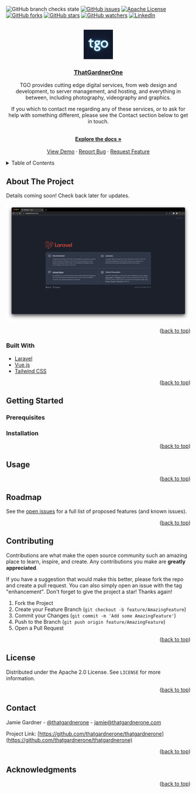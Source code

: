 <div id="top"></div>

<!-- PROJECT SHIELDS -->
<!--
*** Reference links are enclosed in brackets [ ] instead of parentheses ( ).
*** See the bottom of this document for the declaration of the reference variables
*** for contributors-url, forks-url, etc. This is an optional, concise syntax you may use.
*** https://www.markdownguide.org/basic-syntax/#reference-style-links
-->
![GitHub branch checks state](https://img.shields.io/github/checks-status/thatgardnerone/thatgardnerone/main?style=for-the-badge)
[![GitHub issues](https://img.shields.io/github/issues/thatgardnerone/thatgardnerone?style=for-the-badge)](https://github.com/thatgardnerone/thatgardnerone/issues)
[![Apache License][license-shield]][license-url]
[![GitHub forks][forks-shield]][forks-url]
[![GitHub stars][stars-shield]][stars-url]
[![GitHub watchers][watchers-shield]][watchers-url]
[![LinkedIn][linkedin-shield]][linkedin-url]

<!-- PROJECT LOGO -->
<br />
<div align="center">
  <a href="https://github.com/thatgardnerone/thatgardnerone">
    <img src="./public/images/logo.png" alt="Logo" width="80" height="80">
  </a>

<h3 align="center">
    <a href="https://thatgardnerone.com">ThatGardnerOne</a>
</h3>
<p align="center">
TGO provides cutting edge digital services, from web design and development, to server management, and hosting, and everything in between, including photography, videography and graphics.

If you which to contact me regarding any of these services, or to ask for help with something different, please see the Contact section below to get in touch.
</p>

  <p align="center"> 
    <br />
    <a href="https://github.com/thatgardnerone/thatgardnerone"><strong>Explore the docs »</strong></a>
    <br />
    <br />
    <a href="https://github.com/thatgardnerone/thatgardnerone">View Demo</a>
    ·
    <a href="https://github.com/thatgardnerone/thatgardnerone/issues">Report Bug</a>
    ·
    <a href="https://github.com/thatgardnerone/thatgardnerone/issues">Request Feature</a>
  </p>
</div>

<!-- TABLE OF CONTENTS -->
<details>
  <summary>Table of Contents</summary>
  <ol>
    <li>
      <a href="#about-the-project">About The Project</a>
      <ul>
        <li><a href="#built-with">Built With</a></li>
      </ul>
    </li>
    <li>
      <a href="#getting-started">Getting Started</a>
      <ul>
        <li><a href="#prerequisites">Prerequisites</a></li>
        <li><a href="#installation">Installation</a></li>
      </ul>
    </li>
    <li><a href="#usage">Usage</a></li>
    <li><a href="#roadmap">Roadmap</a></li>
    <li><a href="#contributing">Contributing</a></li>
    <li><a href="#license">License</a></li>
    <li><a href="#contact">Contact</a></li>
    <li><a href="#acknowledgments">Acknowledgments</a></li>
  </ol>
</details>

<!-- ABOUT THE PROJECT -->

## About The Project

Details coming soon! Check back later for updates.

[![That Gardner One Screen Shot](./public/images/screenshot.png)](https://thatgardnerone.com)

<p align="right">(<a href="#top">back to top</a>)</p>

### Built With

* [Laravel](https://laravel.com)
* [Vue.js](https://vuejs.org/)
* [Tailwind CSS](https://tailwindcss.com)

<p align="right">(<a href="#top">back to top</a>)</p>

<!-- GETTING STARTED -->

## Getting Started

### Prerequisites

### Installation

<p align="right">(<a href="#top">back to top</a>)</p>

<!-- USAGE EXAMPLES -->

## Usage

<p align="right">(<a href="#top">back to top</a>)</p>



<!-- ROADMAP -->

## Roadmap

See the [open issues](https://github.com/thatgardnerone/thatgardnerone/issues) for a full list of proposed features (and known issues).

<p align="right">(<a href="#top">back to top</a>)</p>

<!-- CONTRIBUTING -->

## Contributing

Contributions are what make the open source community such an amazing place to learn, inspire, and create. Any contributions you make are **greatly appreciated**.

If you have a suggestion that would make this better, please fork the repo and create a pull request. You can also simply open an issue with the tag "enhancement". Don't forget to give the project a
star! Thanks again!

1. Fork the Project
2. Create your Feature Branch (`git checkout -b feature/AmazingFeature`)
3. Commit your Changes (`git commit -m 'Add some AmazingFeature'`)
4. Push to the Branch (`git push origin feature/AmazingFeature`)
5. Open a Pull Request

<p align="right">(<a href="#top">back to top</a>)</p>



<!-- LICENSE -->

## License

Distributed under the Apache 2.0 License. See `LICENSE` for more information.

<p align="right">(<a href="#top">back to top</a>)</p>



<!-- CONTACT -->

## Contact

Jamie Gardner - [@thatgardnerone](https://twitter.com/thatgardnerone) - jamie@thatgardnerone.com

Project Link: [https://github.com/thatgardnerone/thatgardnerone](https://github.com/thatgardnerone/thatgardnerone)

<p align="right">(<a href="#top">back to top</a>)</p>



<!-- ACKNOWLEDGMENTS -->

## Acknowledgments

<p align="right">(<a href="#top">back to top</a>)</p>

<!-- MARKDOWN LINKS & IMAGES -->
<!-- https://www.markdownguide.org/basic-syntax/#reference-style-links -->

[contributors-url]: https://github.com/thatgardnerone/thatgardnerone/graphs/contributors

[forks-shield]: https://img.shields.io/github/forks/thatgardnerone/thatgardnerone.svg?style=for-the-badge

[forks-url]: https://github.com/thatgardnerone/thatgardnerone/network/members

[stars-shield]: https://img.shields.io/github/stars/thatgardnerone/thatgardnerone.svg?style=for-the-badge

[stars-url]: https://github.com/thatgardnerone/thatgardnerone/stargazers

[watchers-shield]: https://img.shields.io/github/watchers/thatgardnerone/thatgardnerone.svg?style=for-the-badge

[watchers-url]: https://github.com/thatgardnerone/thatgardnerone/watchers

[issues-shield]: https://img.shields.io/github/issues/thatgardnerone/thatgardnerone.svg?style=for-the-badge

[issues-url]: https://github.com/thatgardnerone/thatgardnerone/issues

[license-shield]: https://img.shields.io/github/license/thatgardnerone/thatgardnerone.svg?style=for-the-badge

[license-url]: https://github.com/thatgardnerone/thatgardnerone/blob/main/LICENSE.txt

[linkedin-shield]: https://img.shields.io/badge/-LinkedIn-black.svg?style=for-the-badge&logo=linkedin&colorB=555

[linkedin-url]: https://linkedin.com/in/thatgardnerone
